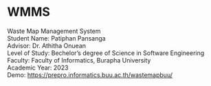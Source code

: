 # WMMS  
Waste Map Management System  
Student Name: Patiphan Pansanga  
Advisor: Dr. Athitha Onuean  
Level of Study: Bechelor’s degree of Science in Software Engineering  
Faculty: Faculty of Informatics, Burapha University  
Academic Year: 2023  
Demo: https://prepro.informatics.buu.ac.th/wastemapbuu/  

